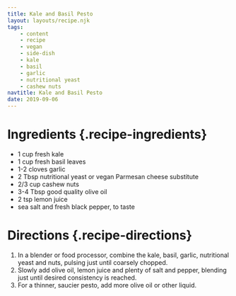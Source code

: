```yaml
---
title: Kale and Basil Pesto
layout: layouts/recipe.njk
tags:
    - content
    - recipe
    - vegan
    - side-dish    
    - kale
    - basil
    - garlic
    - nutritional yeast
    - cashew nuts
navtitle: Kale and Basil Pesto
date: 2019-09-06
---
```

# Ingredients {.recipe-ingredients}
  
* 1 cup fresh kale
* 1 cup fresh basil leaves
* 1-2 cloves garlic
* 2 Tbsp nutritional yeast or vegan Parmesan cheese substitute
* 2/3 cup cashew nuts
* 3-4 Tbsp good quality olive oil
* 2 tsp lemon juice
* sea salt and fresh black pepper, to taste

# Directions {.recipe-directions}

1. In a blender or food processor, combine the kale, basil, garlic, nutritional yeast and nuts, pulsing just until coarsely chopped. 
2. Slowly add olive oil, lemon juice and plenty of salt and pepper, blending just until desired consistency is reached. 
3. For a thinner, saucier pesto, add more olive oil or other liquid.